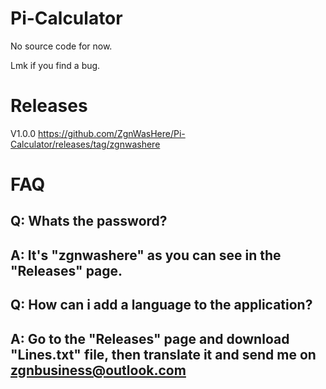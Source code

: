 # Pi-Calculator

No source code for now.

Lmk if you find a bug.

# Releases
V1.0.0 https://github.com/ZgnWasHere/Pi-Calculator/releases/tag/zgnwashere

# FAQ
Q: Whats the password?
-
A: It's "zgnwashere" as you can see in the "Releases" page.
-
Q: How can i add a language to the application?
-
A: Go to the "Releases" page and download "Lines.txt" file, then translate it and send me on zgnbusiness@outlook.com
-
